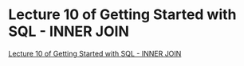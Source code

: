 # Lecture 10 of Getting Started with SQL - INNER JOIN
[Lecture 10 of Getting Started with SQL - INNER JOIN](https://aiwithcloud.com/2022/09/19/lecture_10_of_getting_started_with_sql___inner_join/)